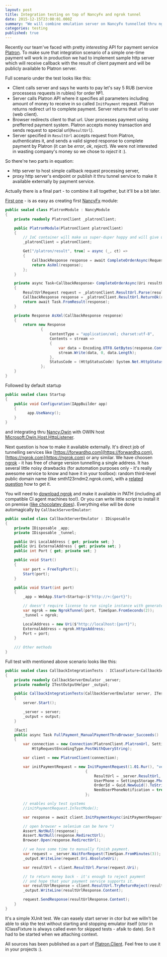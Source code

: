 ```yaml
---
layout: post
title: Integration testing on top of NancyFx and ngrok tunnel
date: 2015-12-15T23:00:01.000Z
summary: "We will combine emulation server on NancyFx tunnelled thru ngrok to implement tricky integration test of payment service with callbacks"
categories: testing
published: true
---
```




Recently our team've faced with pretty _interesting_ API for payment service [Platron](https://platron.ru). To make sure that integration scenario of a simple one-time payment will work in production we had to implement sample http server which will receive callback with the result of client payment and will be publicly available to Platron server. 

Full scenario under the test looks like this:

- Client calls server and says he wants to pay let's say 5 RUB (service processess requests in rubles) for order №1.
- Server calls Platron API where it specifies all parameters including amount of money to receive in so called `InitPayment` request. Platron returns redirect url to complete payment. Server returns that url to user (web client).
- Browser redirects client to that url. User processes payment using prefferred payment system. Platron accepts money transaction and sends request to special url(`ResultUrl`).
- Server specified in `ResultUrl` accepts request from Platron, authenticates it, and sends a valid signed response to complete payment by Platron (it can be _error_, _ok_, _reject_). We were not interested in wasting company's money so we chose to _reject_ it :).

So there're two parts in equation: 

- http server to host simple callback request processing server,
- proxy http server's endpoint or publish it thru tunnel service to make it available externally by payment service. 

Actually there is a final part - to combine it all together, but it'll be a bit later.

[First one](https://github.com/sergiorykov/Platron.Client/tree/master/Source/Platron.Client.TestKit/Emulators/Nancy) - is as easy as creating first [NancyFx](http://nancyfx.org) module:

```csharp
public sealed class PlatronModule : NancyModule
{
    private readonly PlatronClient _platronClient;

    public PlatronModule(PlatronClient platronClient)
    {
        // IoC container will make us super-duper happy and will give us a client.
        _platronClient = platronClient;

        Get["/platron/result", true] = async (_, ct) =>
        {
            CallbackResponse response = await CompleteOrderAsync(Request.Url);
            return AsXml(response);
        };
    }

    private async Task<CallbackResponse> CompleteOrderAsync(Uri resultUrl)
    {
        ResultUrlRequest request = _platronClient.ResultUrl.Parse(resultUrl);
        CallbackResponse response = _platronClient.ResultUrl.ReturnOk(request, "Order completed");
        return await Task.FromResult(response);
    }

    private Response AsXml(CallbackResponse response)
    {
        return new Response
                {
                    ContentType = "application/xml; charset:utf-8",
                    Contents = stream =>
                    {
                        var data = Encoding.UTF8.GetBytes(response.Content);
                        stream.Write(data, 0, data.Length);
                    },
                    StatusCode = (HttpStatusCode) System.Net.HttpStatusCode.OK
                };
    }
}

``` 

Followed by default startup 

```csharp
public sealed class Startup
{
    public void Configuration(IAppBuilder app)
    {
          app.UseNancy();
    }
}
```

and integrating thru [Nancy.Owin](https://www.nuget.org/packages/Nancy.Owin) with OWIN host [Microsoft.Owin.Host.HttpListener](https://www.nuget.org/packages/Microsoft.Owin.Host.HttpListener).

Next question is how to make it available externally. It's direct job of tunnelling services like [https://forwardhq.com](https://forwardhq.com), [https://ngrok.com](https://ngrok.com) or any similar. We have choosen [ngrok](https://github.com/sergiorykov/Platron.Client/tree/master/Source/Platron.Client.TestKit/Emulators/Tunnels) - it has free of charge version tunnelling a single address. It has several little noisy drawbacks (for automation purposes only - it's really awesome service to know and have it in your toolbox): random third-level public domain name (like smth123rndm2.ngrok.com), with a [related question](https://github.com/sergiorykov/Platron.Client/issues/1) how to get it.

You will need to [download ngrok](https://ngrok.com/download) and make it available in PATH (including all compatible CI agent machines too!). Or you can write little script to install it on premise ([like chocolatey does](https://github.com/chocolatey/choco/wiki/Installation)). Everything else will  be done automagically by `CallbackServerEmulator`:

```csharp
public sealed class CallbackServerEmulator : IDisposable
{
    private IDisposable _app;
    private IDisposable _tunnel;

    public Uri LocalAddress { get; private set; }
    public Uri ExternalAddress { get; private set; }
    public int Port { get; private set; }

    public void Start()
    {
        var port = FreeTcpPort();
        Start(port);
    }

    public void Start(int port)
    {
        _app = WebApp.Start<Startup>($"http://+:{port}");

        // doesn't require license to run single instance with generated domain
        var ngrok = new NgrokTunnel(port, TimeSpan.FromSeconds(2));
        _tunnel = ngrok;

        LocalAddress = new Uri($"http://localhost:{port}");
        ExternalAddress = ngrok.HttpsAddress;
        Port = port;
    }
    
    /// Other methods
}
```

Full test with mentioned above scenario looks like this:

```csharp
public sealed class CallbackIntegrationTests : IClassFixture<CallbackServerEmulator>
{
    private readonly CallbackServerEmulator _server;
    private readonly ITestOutputHelper _output;

    public CallbackIntegrationTests(CallbackServerEmulator server, ITestOutputHelper output)
    {
        server.Start();

        _server = server;
        _output = output;
    }

    [Fact]
    public async Task FullPayment_ManualPaymentThruBrowser_Succeeds()
    {
        var connection = new Connection(PlatronClient.PlatronUrl, SettingsStorage.Credentials,
            HttpRequestEncodingType.PostWithQueryString);

        var client = new PlatronClient(connection);

        var initPaymentRequest = new InitPaymentRequest(1.01.Rur(), "verifying resulturl")
                                    {
                                        ResultUrl = _server.ResultUrl,
                                        UserPhone = SettingsStorage.PhoneNumber,
                                        OrderId = Guid.NewGuid().ToString("N"),
                                        NeedUserPhoneNotification = true
                                    };

        // enables only test systems
        //initPaymentRequest.InTestMode();

        var response = await client.InitPaymentAsync(initPaymentRequest);

        // open browser = selenium can be here ^)
        Assert.NotNull(response);
        Assert.NotNull(response.RedirectUrl);
        Browser.Open(response.RedirectUrl);

        // we have some time to manually finish payment.
        var request = _server.WaitForRequest(TimeSpan.FromMinutes(3));
        _output.WriteLine(request.Uri.AbsoluteUri);

        var resultUrl = client.ResultUrl.Parse(request.Uri);

        // to return money back - it's enough to reject payment
        // and hope that your payment service supports it.
        var resultUrlResponse = client.ResultUrl.TryReturnReject(resultUrl, "sorry, my bad...");
        _output.WriteLine(resultUrlResponse.Content);

        request.SendResponse(resultUrlResponse.Content);
    }
}
```

It's a simple XUnit test. We can easely start server in ctor but we willn't be able to skip the test without starting and stopping emulator itself (ctor in IClassFixture<T> is always called even for skipped tests - afaik to date). So it had to be started when we attaching context.

All sources has been published as a part of [Platron.Client](https://github.com/sergiorykov/Platron.Client). Feel free to use it in your projects :).
